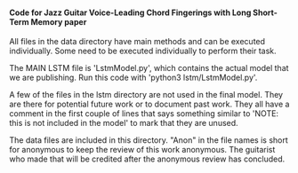#### Code for Jazz Guitar Voice-Leading Chord Fingerings with Long Short-Term Memory paper

All files in the data directory have main methods and can be executed individually. Some need to be executed individually to perform their task.

The MAIN LSTM file is 'LstmModel.py', which contains the actual model that we are publishing. Run this code with 'python3 lstm/LstmModel.py'.

A few of the files in the lstm directory are not used in the final model. They are there for potential future work or to document past work. They all have a comment in the first couple of lines that says something similar to 'NOTE: this is not included in the model' to mark that they are unused.

The data files are included in this directory. "Anon" in the file names is short for anonymous to keep the review of this work anonymous. The guitarist who made that will be credited after the anonymous review has concluded.